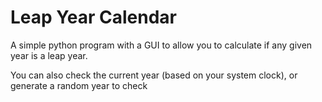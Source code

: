 # Leap Year Calendar

A simple python program with a GUI to allow you to calculate if any given year is a leap year.

You can also check the current year (based on your system clock), or generate a random year to check
